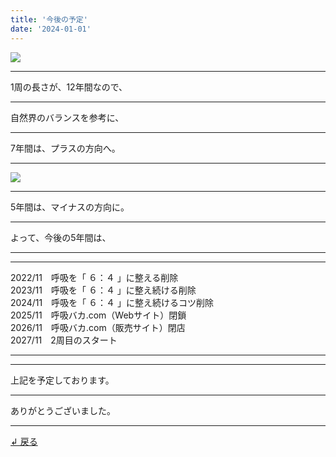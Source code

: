 ```yaml
---
title: '今後の予定'
date: '2024-01-01'
---
```

![](/images/0-1.png)
***
1周の長さが、12年間なので、
***
自然界のバランスを参考に、
***
7年間は、プラスの方向へ。
***
![](/images/0-1_.png)
***
5年間は、マイナスの方向に。
***
よって、今後の5年間は、
***
***
2022/11　呼吸を「 ６：４ 」に整える削除  
2023/11　呼吸を「 ６：４ 」に整え続ける削除  
2024/11　呼吸を「 ６：４ 」に整え続けるコツ削除  
2025/11　呼吸バカ.com（Webサイト）閉鎖  
2026/11　呼吸バカ.com（販売サイト）閉店  
2027/11　2周目のスタート
***
***
上記を予定しております。
***
ありがとうございました。
***
[ ↲ 戻る ](https://01234567890.thebase.in/about)
